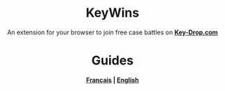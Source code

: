 <h1 align="center">KeyWins</h1>
<p align="center">An extension for your browser to join free case battles on <b><a href="https://key-drop.com/en">Key-Drop.com</a></b></p>

<h1 align="center">Guides</h1>
<p align="center"><b><a href="https://github.com/KucoDEV/KeyWins/blob/main/Guides/fr.MD">Français</a> | <a href="https://github.com/KucoDEV/KeyWins/blob/main/Guides/en.MD">English</a></b></p>
